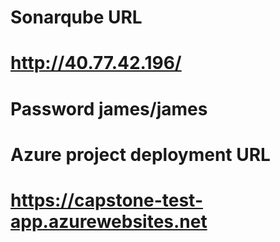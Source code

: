 # Sonarqube URL
# http://40.77.42.196/
# Password james/james

# Azure project deployment URL
# https://capstone-test-app.azurewebsites.net
